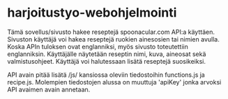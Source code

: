 # harjoitustyo-webohjelmointi
Tämä sovellus/sivusto hakee reseptejä spoonacular.com API:a käyttäen.
Sivuston käyttäjä voi hakea reseptejä ruokien ainesosien tai nimien avulla. Koska APIn tuloksen ovat englanniksi, myös sivusto toteutettiin englanniksin.
Käyttäjälle näytetään reseptin nimi, kuva, aineosat sekä valmistusohjeet.
Käyttäjä voi halutessaan lisätä reseptejä suosikeiksi.

API avain pitää lisätä /js/ kansiossa oleviin tiedostoihin functions.js ja recipe.js. Molempien tiedostojen alussa on muuttuja 'apiKey' jonka arvoksi API avaimen avain annetaan.
